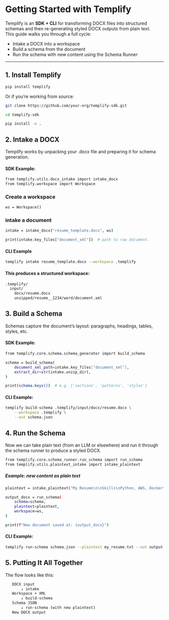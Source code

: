 # Getting Started with Templify

Templify is an **SDK + CLI** for transforming DOCX files into structured schemas and then re-generating styled DOCX outputs from plain text.  
This guide walks you through a full cycle:

- Intake a DOCX into a workspace  
- Build a schema from the document  
- Run the schema with new content using the Schema Runner  

---

## 1. Install Templify

```bash
pip install templify
```

Or if you’re working from source:


```bash
git clone https://github.com/your-org/templify-sdk.git
```

```bash
cd templify-sdk
```

```bash
pip install -e .
```


## 2. Intake a DOCX
Templify works by unpacking your .docx file and preparing it for schema generation.

#### SDK Example:

```bash
from templify.utils.docx_intake import intake_docx
from templify.workspace import Workspace
```

### Create a workspace
```bash
ws = Workspace()
```
### intake a document
```bash
intake = intake_docx("resume_template.docx", ws)
```

```bash
print(intake.key_files["document_xml"])  # path to raw document.
```

#### CLI Example


```bash
templify intake resume_template.docx --workspace .templify
```

#### This produces a structured workspace:

```bash
.templify/
  input/
    docx/resume.docx
    unzipped/resume__1234/word/document.xml
```

## 3. Build a Schema
Schemas capture the document’s layout: paragraphs, headings, tables, styles, etc.

#### SDK Example:

```bash
from templify.core.schema.schema_generator import build_schema
```

```bash
schema = build_schema(
    document_xml_path=intake.key_files["document_xml"],
    extract_dir=str(intake.unzip_dir),
)
```

```bash
print(schema.keys())  # e.g. ['sections', 'patterns', 'styles']
```

#### CLI Example:

```bash
templify build-schema .templify/input/docx/resume.docx \
    --workspace .templify \
    --out schema.json
```

## 4. Run the Schema
Now we can take plain text (from an LLM or elsewhere) and run it through the schema runner to produce a styled DOCX.

```bash
from templify.core.schema_runner.run_schema import run_schema
from templify.utils.plaintext_intake import intake_plaintext
```

##### Example: new content as plain text

```bash
plaintext = intake_plaintext("My Resume\n\nSkills\nPython, AWS, Docker")
```

```bash
output_docx = run_schema(
    schema=schema,
    plaintext=plaintext,
    workspace=ws,
)
```

```bash
print(f"New document saved at: {output_docx}")
```

#### CLI Example:

```bash
templify run-schema schema.json --plaintext my_resume.txt --out output.docx
```

## 5. Putting It All Together
The flow looks like this:

```bash
   DOCX input
       ↓ intake
   Workspace + XML
       ↓ build-schema
   Schema JSON
       ↓ run-schema (with new plaintext)
   New DOCX output
```